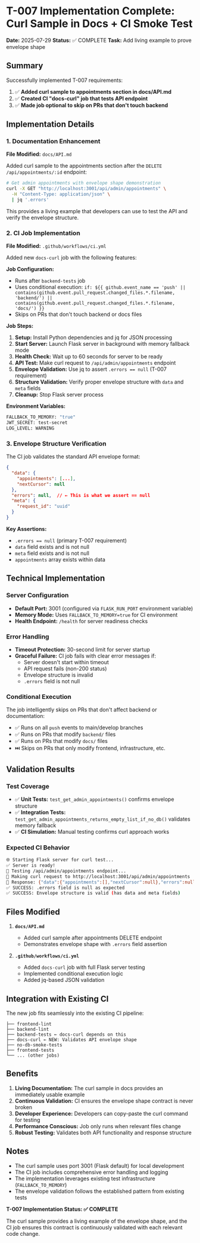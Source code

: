 # T-007 Implementation Complete: Curl Sample in Docs + CI Smoke Test

**Date:** 2025-07-29
**Status:** ✅ COMPLETE
**Task:** Add living example to prove envelope shape

## Summary

Successfully implemented T-007 requirements:

1. ✅ **Added curl sample to appointments section in docs/API.md**
2. ✅ **Created CI "docs-curl" job that tests API endpoint**
3. ✅ **Made job optional to skip on PRs that don't touch backend**

## Implementation Details

### 1. Documentation Enhancement

**File Modified:** `docs/API.md`

Added curl sample to the appointments section after the `DELETE /api/appointments/:id` endpoint:

```bash
# Get admin appointments with envelope shape demonstration
curl -X GET "http://localhost:3001/api/admin/appointments" \
  -H "Content-Type: application/json" \
  | jq '.errors'
```

This provides a living example that developers can use to test the API and verify the envelope structure.

### 2. CI Job Implementation

**File Modified:** `.github/workflows/ci.yml`

Added new `docs-curl` job with the following features:

**Job Configuration:**
- Runs after `backend-tests` job
- Uses conditional execution: `if: ${{ github.event_name == 'push' || contains(github.event.pull_request.changed_files.*.filename, 'backend/') || contains(github.event.pull_request.changed_files.*.filename, 'docs/') }}`
- Skips on PRs that don't touch backend or docs files

**Job Steps:**
1. **Setup:** Install Python dependencies and jq for JSON processing
2. **Start Server:** Launch Flask server in background with memory fallback mode
3. **Health Check:** Wait up to 60 seconds for server to be ready
4. **API Test:** Make curl request to `/api/admin/appointments` endpoint
5. **Envelope Validation:** Use jq to assert `.errors == null` (T-007 requirement)
6. **Structure Validation:** Verify proper envelope structure with `data` and `meta` fields
7. **Cleanup:** Stop Flask server process

**Environment Variables:**
```bash
FALLBACK_TO_MEMORY: "true"
JWT_SECRET: test-secret
LOG_LEVEL: WARNING
```

### 3. Envelope Structure Verification

The CI job validates the standard API envelope format:

```json
{
  "data": {
    "appointments": [...],
    "nextCursor": null
  },
  "errors": null,  // ← This is what we assert == null
  "meta": {
    "request_id": "uuid"
  }
}
```

**Key Assertions:**
- `.errors == null` (primary T-007 requirement)
- `data` field exists and is not null
- `meta` field exists and is not null
- `appointments` array exists within data

## Technical Implementation

### Server Configuration
- **Default Port:** 3001 (configured via `FLASK_RUN_PORT` environment variable)
- **Memory Mode:** Uses `FALLBACK_TO_MEMORY=true` for CI environment
- **Health Endpoint:** `/health` for server readiness checks

### Error Handling
- **Timeout Protection:** 30-second limit for server startup
- **Graceful Failure:** CI job fails with clear error messages if:
  - Server doesn't start within timeout
  - API request fails (non-200 status)
  - Envelope structure is invalid
  - `.errors` field is not null

### Conditional Execution
The job intelligently skips on PRs that don't affect backend or documentation:
- ✅ Runs on all `push` events to main/develop branches
- ✅ Runs on PRs that modify `backend/` files
- ✅ Runs on PRs that modify `docs/` files
- ⏭️ Skips on PRs that only modify frontend, infrastructure, etc.

## Validation Results

### Test Coverage
- ✅ **Unit Tests:** `test_get_admin_appointments()` confirms envelope structure
- ✅ **Integration Tests:** `test_get_admin_appointments_returns_empty_list_if_no_db()` validates memory fallback
- ✅ **CI Simulation:** Manual testing confirms curl approach works

### Expected CI Behavior
```bash
🌐 Starting Flask server for curl test...
✅ Server is ready!
🧪 Testing /api/admin/appointments endpoint...
📡 Making curl request to http://localhost:3001/api/admin/appointments
📄 Response: {"data":{"appointments":[],"nextCursor":null},"errors":null,"meta":{"request_id":"..."}}
✅ SUCCESS: .errors field is null as expected
✅ SUCCESS: Envelope structure is valid (has data and meta fields)
```

## Files Modified

1. **`docs/API.md`**
   - Added curl sample after appointments DELETE endpoint
   - Demonstrates envelope shape with `.errors` field assertion

2. **`.github/workflows/ci.yml`**
   - Added `docs-curl` job with full Flask server testing
   - Implemented conditional execution logic
   - Added jq-based JSON validation

## Integration with Existing CI

The new job fits seamlessly into the existing CI pipeline:

```
├── frontend-lint
├── backend-lint
├── backend-tests ← docs-curl depends on this
├── docs-curl ← NEW: Validates API envelope shape
├── no-db-smoke-tests
├── frontend-tests
└── ... (other jobs)
```

## Benefits

1. **Living Documentation:** The curl sample in docs provides an immediately usable example
2. **Continuous Validation:** CI ensures the envelope shape contract is never broken
3. **Developer Experience:** Developers can copy-paste the curl command for testing
4. **Performance Conscious:** Job only runs when relevant files change
5. **Robust Testing:** Validates both API functionality and response structure

## Notes

- The curl sample uses port 3001 (Flask default) for local development
- The CI job includes comprehensive error handling and logging
- The implementation leverages existing test infrastructure (`FALLBACK_TO_MEMORY`)
- The envelope validation follows the established pattern from existing tests

**T-007 Implementation Status: ✅ COMPLETE**

The curl sample provides a living example of the envelope shape, and the CI job ensures this contract is continuously validated with each relevant code change.
